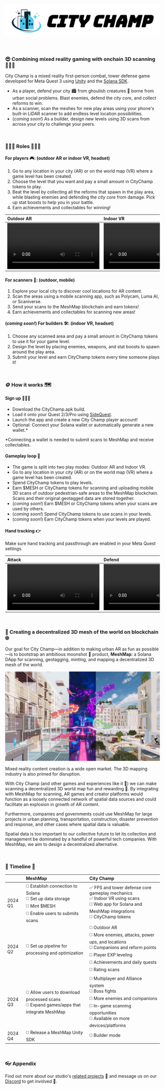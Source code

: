 ![A logo that has City Champ written in italics with a glistening city shape next to it.](Assets/_CityChamp/Art/Logos/CityChamp_horizontal_white.png)
---

</br>

### 😎 Combining mixed reality gaming with onchain 3D scanning 🤳🏻🌐

City Champ is a mixed reality first-person combat, tower defense game developed for Meta Quest 3 using [Unity](https://unity.com/) and the [Solana SDK](https://github.com/magicblock-labs/Solana.Unity-SDK).

- As a player, defend your city 🏙️ from ghoulish creatures 👾 borne from urban social problems. Blast enemies, defend the *city core*, and collect reforms to win.
- As a scanner, scan the meshes for new play areas using your phone's built-in LiDAR scanner to add endless level location possibilities.
- (*coming soon!*) As a builder, design new levels using 3D scans from across your city to challenge your peers.

</br>

### 👨🏻‍💻 Roles 🦸🏻‍♀️

#### For players 🎮: (outdoor AR or indoor VR, headset)

1. Go to any location in your city (AR) or on the world map (VR) where a game level has been created.
2. Choose the level that you want and pay a small amount in CityChamp tokens to play.
3. Beat the level by collecting all the reforms that spawn in the play area, while blasting enemies and defending the *city core* from damage. Pick up stat boosts to help you in your battle.
4. Earn achievements and collectables for winning!

| Outdoor AR | Indoor VR |
| :--- | :--- |
| <video src = "https://github.com/SpectraStudios/CityChamp/assets/44980191/47ca8c7f-8658-489c-a06d-d700372774fe"> | <video src = "https://github.com/SpectraStudios/CityChamp/assets/44980191/5adcc325-9242-4ca5-971a-b7cc24aa3661"> |

#### For scanners 📱: (outdoor, mobile)

1. Explore your local city to discover cool locations for AR content.
2. Scan the areas using a mobile scanning app, such as Polycam, Luma AI, or Scaniverse.
3. Send your scans to the MeshMap blockchain and earn tokens!
4. Earn achievements and collectables for scanning new areas!

#### (*coming soon!*) For builders 🛠️: (indoor VR, headset)

1. Choose any scanned area and pay a small amount in CityChamp tokens to use it for your game level.
2. Design the level by placing enemies, weapons, and stat boosts to spawn around the play area.
3. Submit your level and earn CityChamp tokens every time someone plays it!

</br>

### 🪙 How it works 🗺️

#### Sign up 🙋🏽‍♀️

- Download the CityChamp.apk build.
- Load it onto your Quest 2/3/Pro using [SideQuest](https://sidequestvr.com/setup-howto).
- Launch the app and create a new City Champ player account!
- Optional: Connect your Solana wallet or automatically generate a new wallet.*

*Connecting a wallet is needed to submit scans to MeshMap and receive collectables.

#### Gameplay loop 🔁

- The game is split into two play modes: Outdoor AR and Indoor VR.
- Go to any location in your city (AR) or on the world map (VR) where a game level has been created.
- Spend CityChamp tokens to play levels.
- Earn $MESH or CityChamp tokens for scanning and uploading mobile 3D scans of outdoor pedestrian-safe areas to the MeshMap blockchain. Scans and their original geotagged data are stored together.
- (*coming soon!*) Earn $MESH or CityChamp tokens when your scans are used by others.
- (*coming soon!*) Spend CityChamp tokens to use scans in your levels.
- (*coming soon!*) Earn CityChamp tokens when your levels are played.

#### Hand tracking 👉

Make sure hand tracking and passthrough are enabled in your Meta Quest settings.

| Attack | Defend | Teleport (only in VR) | Turn (only in VR) |
| :------ | :-------- | :-------- | :------ |
| <video src = "https://github.com/SpectraStudios/CityChamp/assets/44980191/d53f56ba-16e8-4470-a9da-2393dfa02d4b"> | <video src = "https://github.com/SpectraStudios/CityChamp/assets/44980191/2797e995-d706-4b71-9be5-0a7663d1f30c"> | <video src = "https://github.com/SpectraStudios/CityChamp/assets/44980191/b4b2a6a6-3328-4975-a62b-8f97d7283259"> | <video src = "https://github.com/SpectraStudios/CityChamp/assets/44980191/6ae1b657-0ff5-4e77-8797-47dbef843821"> |

</br>

### 🔗 Creating a decentralized 3D mesh of the world on blockchain 🌐

Our goal for City Champ—in addition to making urban AR as fun as possible—is to bootstrap an ambitious moonshot 🚀 product, **MeshMap**: a Solana DApp for scanning, geotagging, minting, and mapping a decentralized 3D mesh of the world.

![A digital rendering showing a city street through three lens of physical reality, AR, and VR.](https://github.com/SpectraStudios/.github/blob/main/spectra_3views.webp)

Mixed reality content creation is a wide open market. The 3D mapping industry is also primed for disruption.

With City Champ (and other games and experiences like it 👀) we can make scanning a decentralized 3D world map fun and rewarding 🎉. By integrating with MeshMap for scanning, AR games and creator platforms would function as a loosely connected network of spatial data sources and could facilitate an explosion in growth of AR content.

Furthermore, companies and governments could use MeshMap for large projects in urban planning, transportation, construction, disaster prevention and response, and other cases where spatial data is valuable.

Spatial data is too important to our collective future to let its collection and management be dominated by a handful of powerful tech companies. With MeshMap, we aim to design a decentralized alternative.

</br>

### 📆 Timeline 🎢

| | MeshMap | City Champ |
| :--- | :--- | :--- |
| 2024 Q1 | ◻️ Establish connection to Solana </br> ◻️ Set up data storage </br> ◻️ Mint $MESH  </br> ◻️ Enable users to submits scans | ✅ FPS and tower defense core gameplay mechanics </br> ✅ Indoor VR using scans </br> ◻️ Web app for Solana and MeshMap integrations </br> ◻️ CityChamp tokens |
| 2024 Q2 | ◻️ Set up pipeline for processing and optimization | ◻️ Outdoor AR </br> ◻️ More enemies, attacks, power ups, and locations </br> ◻️ Companions and reform points </br> ◻️ Player EXP leveling </br> ◻️ Achievements and daily quests </br> ◻️ Rating scans |
| 2024 Q3 | ◻️ Allow users to download processed scans  </br> ◻️ Expand games/apps that integrate MeshMap | ◻️ Multiplayer and Alliance system </br> ◻️ Boss fights </br> ◻️ More enemies and companions </br> ◻️ In-game scanning opportunities </br> ◻️ Available on more devices/platforms |
| 2024 Q4 | ◻️ Release a MeshMap Unity SDK | ◻️ Builder mode |


</br>

### 👓 Appendix

Find out more about our studio's [related projects](https://www.spectracities.com/projects/) 🧰 and message us on our [Discord](https://discord.gg/aTSRjCaWvn) to get involved 🤝.
